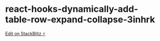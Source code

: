 # react-hooks-dynamically-add-table-row-expand-collapse-3inhrk

[Edit on StackBlitz ⚡️](https://stackblitz.com/edit/react-hooks-dynamically-add-table-row-expand-collapse-3inhrk)